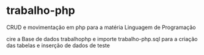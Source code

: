 # trabalho-php
CRUD e movimentação em php para a matéria Linguagem de Programação

cire a Base de dados trabalhophp e importe trabalho-php.sql para a criação das tabelas e inserção de dados de teste
